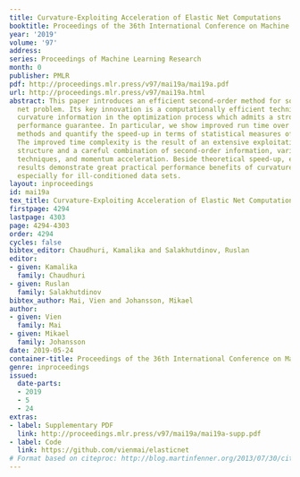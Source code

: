 ```yaml
---
title: Curvature-Exploiting Acceleration of Elastic Net Computations
booktitle: Proceedings of the 36th International Conference on Machine Learning
year: '2019'
volume: '97'
address: 
series: Proceedings of Machine Learning Research
month: 0
publisher: PMLR
pdf: http://proceedings.mlr.press/v97/mai19a/mai19a.pdf
url: http://proceedings.mlr.press/v97/mai19a.html
abstract: This paper introduces an efficient second-order method for solving the elastic
  net problem. Its key innovation is a computationally efficient technique for injecting
  curvature information in the optimization process which admits a strong theoretical
  performance guarantee. In particular, we show improved run time over popular first-order
  methods and quantify the speed-up in terms of statistical measures of the data matrix.
  The improved time complexity is the result of an extensive exploitation of the problem
  structure and a careful combination of second-order information, variance reduction
  techniques, and momentum acceleration. Beside theoretical speed-up, experimental
  results demonstrate great practical performance benefits of curvature information,
  especially for ill-conditioned data sets.
layout: inproceedings
id: mai19a
tex_title: Curvature-Exploiting Acceleration of Elastic Net Computations
firstpage: 4294
lastpage: 4303
page: 4294-4303
order: 4294
cycles: false
bibtex_editor: Chaudhuri, Kamalika and Salakhutdinov, Ruslan
editor:
- given: Kamalika
  family: Chaudhuri
- given: Ruslan
  family: Salakhutdinov
bibtex_author: Mai, Vien and Johansson, Mikael
author:
- given: Vien
  family: Mai
- given: Mikael
  family: Johansson
date: 2019-05-24
container-title: Proceedings of the 36th International Conference on Machine Learning
genre: inproceedings
issued:
  date-parts:
  - 2019
  - 5
  - 24
extras:
- label: Supplementary PDF
  link: http://proceedings.mlr.press/v97/mai19a/mai19a-supp.pdf
- label: Code
  link: https://github.com/vienmai/elasticnet
# Format based on citeproc: http://blog.martinfenner.org/2013/07/30/citeproc-yaml-for-bibliographies/
---
```

